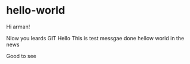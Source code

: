 # hello-world
Hi arman!


NIow you leards GIT
Hello This is test messgae done
hellow world in the news

Good to see

